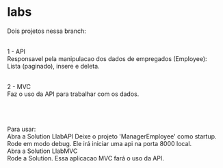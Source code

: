 # labs
Dois projetos nessa branch:<br><br>

1 - API<br>
  Responsavel pela manipulacao dos dados de empregados (Employee):<BR>
  Lista (paginado), insere e deleta.<br><br>
  
2 - MVC<br>
  Faz o uso da API para trabalhar com os dados.<br>
  <br>
  <br><br>
  
  Para usar:<br>
  Abra a Solution LlabAPI
  Deixe o projeto 'ManagerEmployee' como startup. <br>
  Rode em modo debug. Ele irá iniciar uma api na porta 8000 local.<br>
  Abra a Solution LlabMVC<BR>
  Rode a Solution. Essa aplicacao MVC fará o uso da API.
